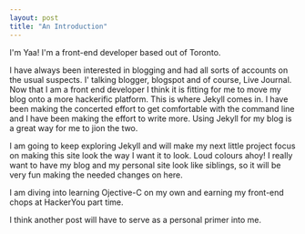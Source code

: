 ```yaml
---
layout: post
title: "An Introduction"
---
```

I'm Yaa! I'm a front-end developer based out of Toronto.

I have always been interested in blogging and had all sorts of accounts on the usual suspects. I' talking blogger, blogspot and of course, Live Journal. Now that I am a front end developer I think it is fitting for me to move my blog onto a more hackerific platform. This is where Jekyll comes in. I have been making the concerted effort to get comfortable with the command line and I have been making the effort to write more. Using Jekyll for my blog is a great way for me to jion the two. 

I am going to keep exploring Jekyll and will make my next little project focus on making this site look the way I want it to look. Loud colours ahoy! I really want to have my blog and my personal site look like siblings, so it will be very fun making the needed changes on here.

I am diving into learning Ojective-C on my own and earning my front-end chops at HackerYou part time.

I think another post will have to serve as a personal primer into me.